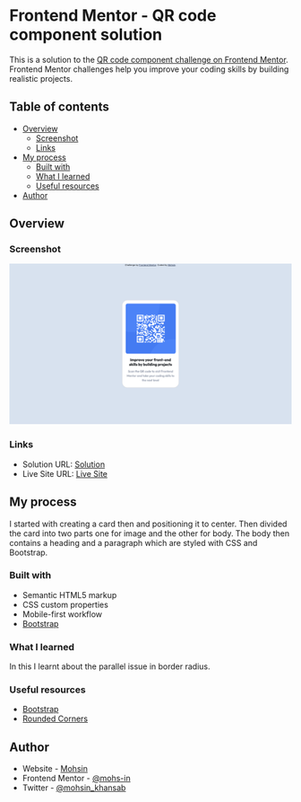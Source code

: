 # Frontend Mentor - QR code component solution

This is a solution to the [QR code component challenge on Frontend Mentor](https://www.frontendmentor.io/challenges/qr-code-component-iux_sIO_H). Frontend Mentor challenges help you improve your coding skills by building realistic projects. 

## Table of contents

- [Overview](#overview)
  - [Screenshot](#screenshot)
  - [Links](#links)
- [My process](#my-process)
  - [Built with](#built-with)
  - [What I learned](#what-i-learned)
  - [Useful resources](#useful-resources)
- [Author](#author)

## Overview

### Screenshot

![](./images/screenshot.png)

### Links

- Solution URL: [Solution](https://github.com/mohs-in/frontend-projects/tree/main/qr-code-component)
- Live Site URL: [Live Site](https://qr-code-component.mohs.ink)

## My process
I started with creating a card then and positioning it to center. Then divided the card into two parts one for image and the other for body. The body then contains a heading and a paragraph which are styled with CSS and Bootstrap. 
### Built with

- Semantic HTML5 markup
- CSS custom properties
- Mobile-first workflow
- [Bootstrap](https://getbootstrap.com) 

### What I learned

In this I learnt about the parallel issue in border radius.

### Useful resources

- [Bootstrap](https://getbootstrap.com) 
- [Rounded Corners](https://webdesign.tutsplus.com/quick-tip-rounded-corners-done-right--webdesign-7127t) 

## Author

- Website - [Mohsin](https://www.mohs.ink)
- Frontend Mentor - [@mohs-in](https://www.frontendmentor.io/profile/mohs-in)
- Twitter - [@mohsin_khansab](https://www.twitter.com/mohsin_khansab)



